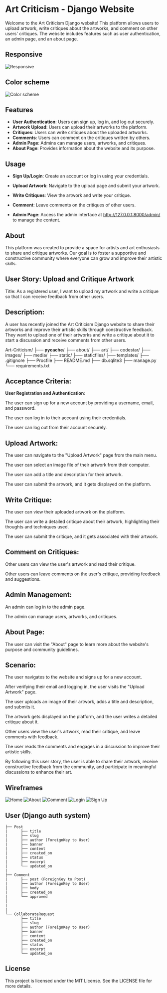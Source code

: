 
# Art Criticism - Django Website

Welcome to the Art Criticism Django website! This platform allows users to upload artwork, write critiques about the artworks, and comment on other users' critiques. The website includes features such as user authentication, an admin page, and an about page.

## Responsive

![Responsive](images/resp.png)

## Color scheme

![Color scheme](images/colors.png)

## Features

- **User Authentication**: Users can sign up, log in, and log out securely.
- **Artwork Upload**: Users can upload their artworks to the platform.
- **Critiques**: Users can write critiques about the uploaded artworks.
- **Comments**: Users can comment on the critiques written by others.
- **Admin Page**: Admins can manage users, artworks, and critiques.
- **About Page**: Provides information about the website and its purpose.

## Usage
- **Sign Up/Login**: Create an account or log in using your credentials.

- **Upload Artwork**: Navigate to the upload page and submit your artwork.

- **Write Critiques**: View the artwork and write your critique.

- **Comment**: Leave comments on the critiques of other users.

- **Admin Page**: Access the admin interface at http://127.0.0.1:8000/admin/ to manage the content.

## About
This platform was created to provide a space for artists and art enthusiasts to share and critique artworks. Our goal is to foster a supportive and constructive community where everyone can grow and improve their artistic skills.



## User Story: Upload and Critique Artwork
Title: As a registered user, I want to upload my artwork and write a critique so that I can receive feedback from other users.

## Description:
A user has recently joined the Art Criticism Django website to share their artworks and improve their artistic skills through constructive feedback. They want to upload one of their artworks and write a critique about it to start a discussion and receive comments from other users.

Art-Criticism/
├── __pycache__/
├── about/
├── art/
├── codestar/
├── images/
├── media/
├── static/
├── staticfiles/
├── templates/
├── .gitignore
├── Procfile
├── README.md
├── db.sqlite3
├── manage.py
└── requirements.txt


## Acceptance Criteria:
**User Registration and Authentication**:

The user can sign up for a new account by providing a username, email, and password.

The user can log in to their account using their credentials.

The user can log out from their account securely.

## Upload Artwork:

The user can navigate to the "Upload Artwork" page from the main menu.

The user can select an image file of their artwork from their computer.

The user can add a title and description for their artwork.

The user can submit the artwork, and it gets displayed on the platform.

## Write Critique:

The user can view their uploaded artwork on the platform.

The user can write a detailed critique about their artwork, highlighting their thoughts and techniques used.

The user can submit the critique, and it gets associated with their artwork.

## Comment on Critiques:

Other users can view the user's artwork and read their critique.

Other users can leave comments on the user's critique, providing feedback and suggestions.

## Admin Management:

An admin can log in to the admin page.

The admin can manage users, artworks, and critiques.

## About Page:

The user can visit the "About" page to learn more about the website's purpose and community guidelines.

## Scenario:
The user navigates to the website and signs up for a new account.

After verifying their email and logging in, the user visits the "Upload Artwork" page.

The user uploads an image of their artwork, adds a title and description, and submits it.

The artwork gets displayed on the platform, and the user writes a detailed critique about it.

Other users view the user's artwork, read their critique, and leave comments with feedback.

The user reads the comments and engages in a discussion to improve their artistic skills.

By following this user story, the user is able to share their artwork, receive constructive feedback from the community, and participate in meaningful discussions to enhance their art.

## Wireframes
![Home](images/ho.png)
![About](images/Ab.png)
![Comment](images/co.png)
![Login](images/lo.png)
![Sign Up](images/si.png)


## User (Django auth system)
    ├── Post
    |      ├── title
    |      ├── slug
    |      ├── author (ForeignKey to User)
    |      ├── banner
    |      ├── content
    |      ├── created_on
    |      ├── status
    |      ├── excerpt
    |      └── updated_on
    |
    ├── Comment
    |      ├── post (ForeignKey to Post)
    |      ├── author (ForeignKey to User)
    |      ├── body
    |      ├── created_on
    |      └── approved
    |
    |
    |
    └── CollaborateRequest
           ├── title
           ├── slug
           ├── author (ForeignKey to User)
           ├── banner
           ├── content
           ├── created_on
           ├── status
           ├── excerpt
           └── updated_on
    

## License
This project is licensed under the MIT License. See the LICENSE file for more details.
